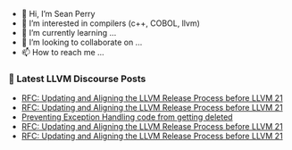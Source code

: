 - 👋 Hi, I’m Sean Perry
- 👀 I’m interested in compilers (c++, COBOL, llvm)
- 🌱 I’m currently learning ...
- 💞️ I’m looking to collaborate on ...
- 📫 How to reach me ...

<!---
s66perry/s66perry is a ✨ special ✨ repository because its `README.md` (this file) appears on your GitHub profile.
You can click the Preview link to take a look at your changes.
--->
### 📕 Latest LLVM Discourse Posts

<!-- DISCOURSE-LLVM:START -->
- [RFC: Updating and Aligning the LLVM Release Process before LLVM 21](https://discourse.llvm.org/t/rfc-updating-and-aligning-the-llvm-release-process-before-llvm-21/86493#post_9)
- [RFC: Updating and Aligning the LLVM Release Process before LLVM 21](https://discourse.llvm.org/t/rfc-updating-and-aligning-the-llvm-release-process-before-llvm-21/86493#post_8)
- [Preventing Exception Handling code from getting deleted](https://discourse.llvm.org/t/preventing-exception-handling-code-from-getting-deleted/86519#post_3)
- [RFC: Updating and Aligning the LLVM Release Process before LLVM 21](https://discourse.llvm.org/t/rfc-updating-and-aligning-the-llvm-release-process-before-llvm-21/86493#post_7)
- [RFC: Updating and Aligning the LLVM Release Process before LLVM 21](https://discourse.llvm.org/t/rfc-updating-and-aligning-the-llvm-release-process-before-llvm-21/86493#post_6)
<!-- DISCOURSE-LLVM:END -->
